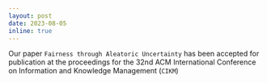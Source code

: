 ```yaml
---
layout: post
date: 2023-08-05
inline: true
---
```


Our paper `Fairness through Aleatoric Uncertainty` has been accepted for publication at the proceedings for the 32nd ACM International Conference on Information and Knowledge Management (`CIKM`)
